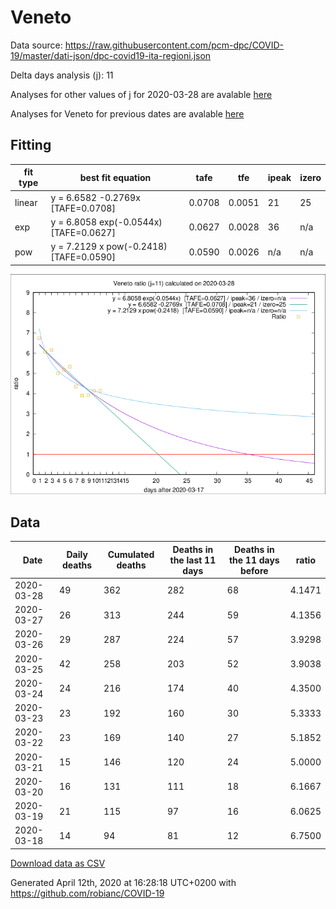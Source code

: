 # Veneto

Data source: https://raw.githubusercontent.com/pcm-dpc/COVID-19/master/dati-json/dpc-covid19-ita-regioni.json

Delta days analysis (j): 11

Analyses for other values of j for 2020-03-28 are avalable [here](../README.md)

Analyses for Veneto for previous dates are avalable [here](../../README.md)

## Fitting 
|fit type|best fit equation|tafe|tfe|ipeak|izero|
|-------|-----|--------|------|---|---|
|linear|y = 6.6582 -0.2769x  [TAFE=0.0708]|0.0708|0.0051|21|25|
|exp|y = 6.8058 exp(-0.0544x)  [TAFE=0.0627]|0.0627|0.0028|36|n/a|
|pow|y = 7.2129 x pow(-0.2418)  [TAFE=0.0590]|0.0590|0.0026|n/a|n/a|

![Plot](COVID-19_veneto_j11_2020-03-28.png)

## Data
|Date|Daily deaths|Cumulated deaths|Deaths in the last 11 days|Deaths in the 11 days before|ratio|
|----|----------|-----------|-------|--------------------|-----|
|2020-03-28|49|362|282|68|4.1471|
|2020-03-27|26|313|244|59|4.1356|
|2020-03-26|29|287|224|57|3.9298|
|2020-03-25|42|258|203|52|3.9038|
|2020-03-24|24|216|174|40|4.3500|
|2020-03-23|23|192|160|30|5.3333|
|2020-03-22|23|169|140|27|5.1852|
|2020-03-21|15|146|120|24|5.0000|
|2020-03-20|16|131|111|18|6.1667|
|2020-03-19|21|115|97|16|6.0625|
|2020-03-18|14|94|81|12|6.7500|

[Download data as CSV](COVID-19_veneto_j11_2020-03-28.csv)

Generated April 12th, 2020 at 16:28:18 UTC+0200 with https://github.com/robianc/COVID-19
